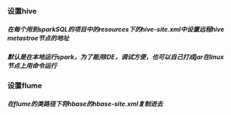 ### 设置hive
##### 在每个用到sparkSQL的项目中的resources下的hive-site.xml中设置远程hive metastroe节点的地址
##### 默认是在本地运行spark，为了能用IDE，调试方便，也可以自己打成jar在linux节点上用命令运行
### 设置flume
##### 在flume的类路径下将hbase的hbase-site.xml复制进去